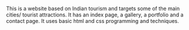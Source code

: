 This is a website based on Indian tourism and targets some of the main cities/ tourist attractions.
It has an index page, a gallery, a portfolio and a contact page.
It uses basic html and css programming and techniques.
